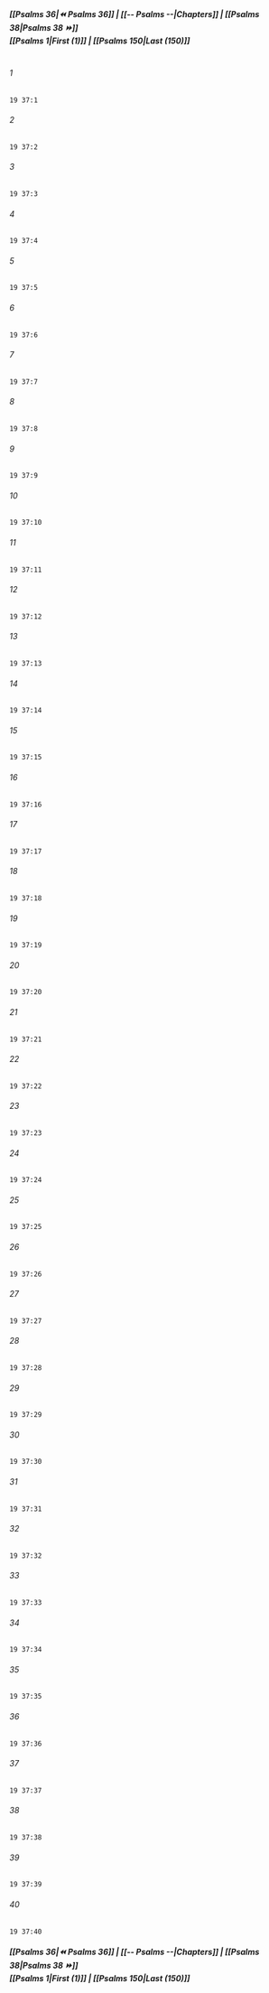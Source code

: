 
##### **[[Psalms 36|⏪ Psalms 36]] | [[-- Psalms --|Chapters]] | [[Psalms 38|Psalms 38 ⏩]]**<br>**[[Psalms 1|First (1)]] | [[Psalms 150|Last (150)]]**<br><br>

###### 1
``` verse
19 37:1
```
###### 2
``` verse
19 37:2
```
###### 3
``` verse
19 37:3
```
###### 4
``` verse
19 37:4
```
###### 5
``` verse
19 37:5
```
###### 6
``` verse
19 37:6
```
###### 7
``` verse
19 37:7
```
###### 8
``` verse
19 37:8
```
###### 9
``` verse
19 37:9
```
###### 10
``` verse
19 37:10
```
###### 11
``` verse
19 37:11
```
###### 12
``` verse
19 37:12
```
###### 13
``` verse
19 37:13
```
###### 14
``` verse
19 37:14
```
###### 15
``` verse
19 37:15
```
###### 16
``` verse
19 37:16
```
###### 17
``` verse
19 37:17
```
###### 18
``` verse
19 37:18
```
###### 19
``` verse
19 37:19
```
###### 20
``` verse
19 37:20
```
###### 21
``` verse
19 37:21
```
###### 22
``` verse
19 37:22
```
###### 23
``` verse
19 37:23
```
###### 24
``` verse
19 37:24
```
###### 25
``` verse
19 37:25
```
###### 26
``` verse
19 37:26
```
###### 27
``` verse
19 37:27
```
###### 28
``` verse
19 37:28
```
###### 29
``` verse
19 37:29
```
###### 30
``` verse
19 37:30
```
###### 31
``` verse
19 37:31
```
###### 32
``` verse
19 37:32
```
###### 33
``` verse
19 37:33
```
###### 34
``` verse
19 37:34
```
###### 35
``` verse
19 37:35
```
###### 36
``` verse
19 37:36
```
###### 37
``` verse
19 37:37
```
###### 38
``` verse
19 37:38
```
###### 39
``` verse
19 37:39
```
###### 40
``` verse
19 37:40
```

##### **[[Psalms 36|⏪ Psalms 36]] | [[-- Psalms --|Chapters]] | [[Psalms 38|Psalms 38 ⏩]]**<br>**[[Psalms 1|First (1)]] | [[Psalms 150|Last (150)]]**
